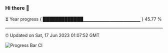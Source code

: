 ### Hi there 👋

⏳ Year progress { █████████████▁▁▁▁▁▁▁▁▁▁▁▁▁▁▁▁▁ } 45.77 %

---

⏰ Updated on Sat, 17 Jun 2023 01:07:52 GMT

![Progress Bar CI](https://github.com/JuvenileQ/Progress-Bar-CI/workflows/main/badge.svg)
